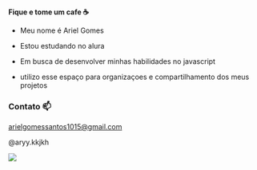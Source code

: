 **Fique e tome um cafe ☕**

- Meu nome é Ariel Gomes

- Estou estudando no alura
- Em busca de desenvolver minhas habilidades no javascript
- utilizo esse espaço para organizaçoes e compartilhamento dos meus projetos

 ### Contato 📫

  arielgomessantos1015@gmail.com
 
  @aryy.kkjkh

![](https://media1.tenor.com/m/zo4j8PfGT1cAAAAd/gato-pickles.gif)
 
